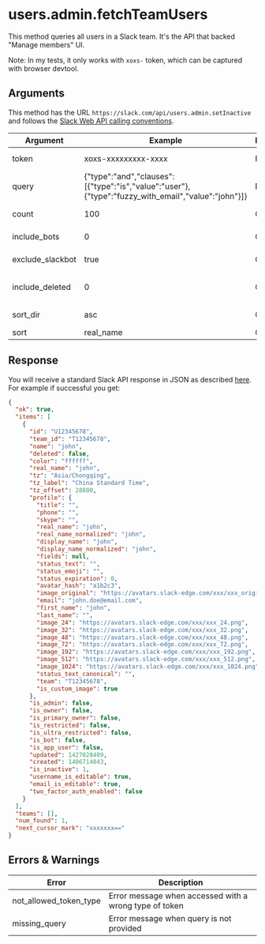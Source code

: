 # users.admin.fetchTeamUsers

This method queries all users in a Slack team. It's the API that backed "Manage members" UI.

Note: In my tests, it only works with `xoxs-` token, which can be captured with browser devtool.

## Arguments

This method has the URL `https://slack.com/api/users.admin.setInactive` and follows the [Slack Web API calling conventions](https://api.slack.com/web#basics).

Argument|Example|Required|Description
--------|-------|--------|-----------
token|xoxs-xxxxxxxxx-xxxx|Required|Authentication token
query|{"type":"and","clauses":[{"type":"is","value":"user"},{"type":"fuzzy_with_email","value":"john"}]}|Required|The query that matches users
count|100|Optional|Max returned users count
include_bots|0|Optional|Include bot users
exclude_slackbot|true|Optional|Exclude slackbot
include_deleted|0|Optional|Show deactivated accounts
sort_dir|asc|Optional|Sorting direction
sort|real_name|Optional|Sorting field

## Response

You will receive a standard Slack API response in JSON as described [here](https://api.slack.com/web#basics). For example if successful you get:

```json
{
  "ok": true,
  "items": [
    {
      "id": "U12345678",
      "team_id": "T12345678",
      "name": "john",
      "deleted": false,
      "color": "ffffff",
      "real_name": "john",
      "tz": "Asia/Chongqing",
      "tz_label": "China Standard Time",
      "tz_offset": 28800,
      "profile": {
        "title": "",
        "phone": "",
        "skype": "",
        "real_name": "john",
        "real_name_normalized": "john",
        "display_name": "john",
        "display_name_normalized": "john",
        "fields": null,
        "status_text": "",
        "status_emoji": "",
        "status_expiration": 0,
        "avatar_hash": "a1b2c3",
        "image_original": "https://avatars.slack-edge.com/xxx/xxx_original.png",
        "email": "john.doe@email.com",
        "first_name": "john",
        "last_name": "",
        "image_24": "https://avatars.slack-edge.com/xxx/xxx_24.png",
        "image_32": "https://avatars.slack-edge.com/xxx/xxx_32.png",
        "image_48": "https://avatars.slack-edge.com/xxx/xxx_48.png",
        "image_72": "https://avatars.slack-edge.com/xxx/xxx_72.png",
        "image_192": "https://avatars.slack-edge.com/xxx/xxx_192.png",
        "image_512": "https://avatars.slack-edge.com/xxx/xxx_512.png",
        "image_1024": "https://avatars.slack-edge.com/xxx/xxx_1024.png",
        "status_text_canonical": "",
        "team": "T12345678",
        "is_custom_image": true
      },
      "is_admin": false,
      "is_owner": false,
      "is_primary_owner": false,
      "is_restricted": false,
      "is_ultra_restricted": false,
      "is_bot": false,
      "is_app_user": false,
      "updated": 1427028409,
      "created": 1406714043,
      "is_inactive": 1,
      "username_is_editable": true,
      "email_is_editable": true,
      "two_factor_auth_enabled": false
    }
  ],
  "teams": [],
  "num_found": 1,
  "next_cursor_mark": "xxxxxxx=="
}
```

## Errors & Warnings

Error|Description
--------|-------
not_allowed_token_type|Error message when accessed with a wrong type of token
missing_query|Error message when query is not provided
